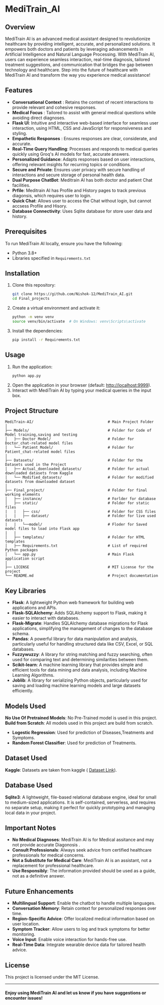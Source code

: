# MediTrain_AI


## Overview

MediTrain AI is an advanced medical assistant designed to revolutionize healthcare by providing intelligent, accurate, and personalized solutions. 
It empowers both doctors and patients by leveraging advancements in Artificial Intelligence and Natural Language Processing. With MediTrain AI, 
users can experience seamless interaction, real-time diagnosis, tailored treatment suggestions, and communication that bridges the gap 
between technology and healthcare. Step into the future of healthcare with MediTrain AI and transform the way you experience medical assistance!

## Features

* **Conversational Context** : Retains the context of recent interactions to provide relevant and cohesive responses.
* **Medical Focus** : Tailored to assist with general medical questions while avoiding direct diagnoses.
* **Flask UI**: Intuitive and interactive web-based interface for seamless user interaction, using HTML, CSS and JavaScript for responsiveness and styling.
* **Empathetic Responses** : Ensures responses are clear, considerate, and accurate.
* **Real-Time Query Handling**: Processes and responds to medical queries quickly using Groq's AI models for fast, accurate answers.
* **Personalized Guidance**: Adapts responses based on user interactions, offering relevant insights for recurring topics or conditions.
* **Secure and Private**: Ensures user privacy with secure handling of interactions and secure storage of personal health data.
* **Dual Purpose ChatBot**: Meditrain AI has both doctor and patient Chat facilities.
* **Prfile**: Meditrain AI has Profile and History pages to track previous diagonsis,  which requires user to login.
* **Quick Chat**: Allows user to access the Chat without login, but cannot accsess Profile and Hisory.
* **Database Connectivity**: Uses Sqlite database for store user data and history.
  
## Prerequisites

To run MediTrain AI locally, ensure you have the following:

* Python 3.8+
* Libraries specified in `Requirements.txt`

## Installation

1. Clone this repository:
   ```bash
   git clone https://github.com/Nishok-12/MediTrain_AI.git
   cd Final_projects
   ```
2. Create a virtual environment and activate it:
   ```bash
   python -m venv venv
   source venv/bin/activate  # On Windows: venv\Scripts\activate
   ```
3. Install the dependencies:
   ```bash
   pip install -r Requirements.txt
   ```

## Usage

1. Run the application:
   ```bash
   python app.py
   ```
2. Open the application in your browser (default: [http://localhost:9999](http://localhost:9999/)).
3. Interact with MediTrain AI by typing your medical queries in the input box.

## Project Structure
   ```
  MediTrain-AI/                                  # Main Project Folder 
  │
  ├── Models/                                    # Folder for Code of Model training,saving and testing 
  │   ├── Doctor Model/                          # Folder for Doctor_chat-related model files
  │   └── Patient Model/                         # Folder for Patient_chat-related model files
  │
  ├── Datasets/                                  # Folder for the Datasets used in the Project
  │   ├── Actual_doenloaded_datasets/            # Folder for actual downloaded datasets from Kaggle
  │   └── Modified_datasets/                     # Folder for modified datasets from downloaded dataset
  │
  ├── Final_project/                             # Folder for final working elements
  │   ├── instance/                              # Forlder for database
  │   ├── static/                                # Folder for static files
  |   |   ├── css/                               # Folder for CSS files
  |   |   ├── dataset/                           # Folder for live used datasets
  |   |   └──model/                              # Floder for Saved model files to load into Flask app
  |   | 
  │   ├── templates/                             # Folder for HTML templates
  │   ├── Requirements.txt                       # List of required Python packages
  │   └── app.py                                 # Main Flask application script 
  │
  ├── LICENSE                                    # MIT License for the project            
  └── README.md                                  # Project documentation
   ```

## Key Libraries

* **Flask**: A lightweight Python web framework for building web applications and APIs.
* **Flask-SQLAlchemy**: Adds SQLAlchemy support to Flask, making it easier to interact with databases.
* **Flask-Migrate**: Handles SQLAlchemy database migrations for Flask applications, simplifying the management of changes to the database schema.
* **Pandas**: A powerful library for data manipulation and analysis, particularly useful for handling structured data like CSV, Excel, or SQL databases.
* **Fuzzywuzzy**: A library for string matching and fuzzy searching, often used for comparing text and determining similarities between them.
* **Scikit-learn**: A machine learning library that provides simple and efficient tools for data mining and data analysis, including Machine Learning Algorithms. 
* **Joblib**: A library for serializing Python objects, particularly used for saving and loading machine learning models and large datasets efficiently.

## Models Used

 **No Use Of Pretrained Models**: No Pre-Trained model is used in this project.
 **Build from Scratch**: All models used in this project are build from scratch.
* **Logestic Regression**: Used for prediction of Diseases,Treatments and Symptoms.
* **Random Forest Classifier**: Used for prediction of Treatments.

## Dataset Used

 **Kaggle**: Datasets are taken from kaggle ( [Dataset Link](https://www.kaggle.com/datasets/itachi9604/disease-symptom-description-dataset/data)).

## Database Used

**Sqlite3**: A lightweight, file-based relational database engine, ideal for small to medium-sized applications. It is self-contained, serverless, and requires no separate setup, making it perfect for quickly prototyping and managing local data in your project.

## Important Notes

* **No Medical Diagnoses**: MediTrain AI is for Medical assitance and may not provide accurate Diagonosis .
* **Consult Professionals**: Always seek advice from certified healthcare professionals for medical concerns.
* **Not a Substitute for Medical Care**: MediTrain AI is an assistant, not a replacement for professional healthcare.
* **Use Responsibly**: The information provided should be used as a guide, not as a definitive answer.

## Future Enhancements

* **Multilingual Support**: Enable the chatbot to handle multiple languages.
* **Conversation Memory**: Retain context for personalized responses over time.
* **Region-Specific Advice**: Offer localized medical information based on user location.
* **Symptom Tracker**: Allow users to log and track symptoms for better monitoring.
* **Voice Input**: Enable voice interaction for hands-free use.
* **Real-Time Data**: Integrate wearable device data for tailored health advice.

## License

This project is licensed under the MIT License.

----

#### Enjoy using MediTrain AI and let us know if you have suggestions or encounter issues!
